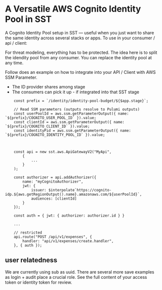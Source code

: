 # A Versatile AWS Cognito Identity Pool in SST

A Cognito Identity Pool setup in SST — useful when you just want to share the same identity across several stacks or apps.
To use in your consumer / api / client:

For threat modeling, everything has to be protected. The idea here is to split the idendity pool from any consumer.
You can replace the identity pool at any time. 

Follow does an example on how to integrate into your API / Client with AWS SSM Parameter.
- The ID provider shares among stage
- The consumers can pick it up - if integrated into that SST stage

```JS
    const prefix = `/identity/identity-pool-budget/${$app.stage}`;

    // Read SSM parameters (outputs resolve to Pulumi outputs)
    const userPoolId = aws.ssm.getParameterOutput({ name: `${prefix}/COGNITO_USER_POOL_ID` }).value;
    const clientId = aws.ssm.getParameterOutput({ name: `${prefix}/COGNITO_CLIENT_ID` }).value;
    const identityPid = aws.ssm.getParameterOutput({ name: `${prefix}/COGNITO_IDENTITY_POOL_ID` }).value;



    const api = new sst.aws.ApiGatewayV2("MyApi",
        {
            ...
        }
    );

    const authorizer = api.addAuthorizer({
        name: "myCognitoAuthorizer",
        jwt: {
            issuer: $interpolate`https://cognito-idp.${aws.getRegionOutput().name}.amazonaws.com/${userPoolId}`,
            audiences: [clientId]
        }
    });

    const auth = { jwt: { authorizer: authorizer.id } }

    ...

    // restricted
    api.route("POST /api/v1/expenses", {
        handler: "api/v1/expenses/create.handler",
    }, { auth });

```

## user relatedness

We are currently using sub as uuid. There are several more save examples as login + audit place a crucial role. See the full content of your access token or identity token for review.
